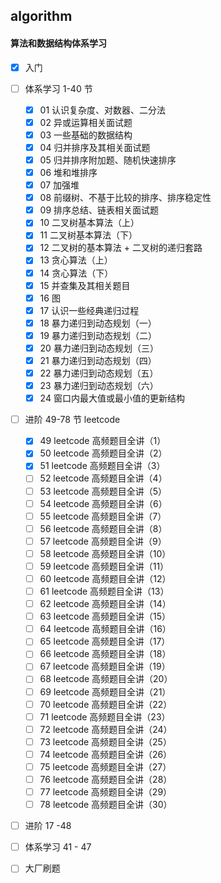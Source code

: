 ## algorithm

#### 算法和数据结构体系学习

+ [x] 入门

+ [ ] 体系学习 1-40 节
    + [x] 01 认识复杂度、对数器、二分法
    + [x] 02 异或运算相关面试题
    + [x] 03 一些基础的数据结构
    + [x] 04 归并排序及其相关面试题
    + [x] 05 归并排序附加题、随机快速排序
    + [x] 06 堆和堆排序
    + [x] 07 加强堆
    + [x] 08 前缀树、不基于比较的排序、排序稳定性
    + [x] 09 排序总结、链表相关面试题
    + [x] 10 二叉树基本算法（上）
    + [x] 11 二叉树基本算法（下）
    + [x] 12 二叉树的基本算法 + 二叉树的递归套路
    + [x] 13 贪心算法（上）
    + [x] 14 贪心算法（下）
    + [x] 15 并查集及其相关题目
    + [x] 16 图
    + [x] 17 认识一些经典递归过程
    + [x] 18 暴力递归到动态规划（一）
    + [x] 19 暴力递归到动态规划（二）
    + [x] 20 暴力递归到动态规划（三）
    + [x] 21 暴力递归到动态规划（四）
    + [x] 22 暴力递归到动态规划（五）
    + [x] 23 暴力递归到动态规划（六）
    + [x] 24 窗口内最大值或最小值的更新结构

+ [ ] 进阶 49-78 节 leetcode
    + [x] 49 leetcode 高频题目全讲（1）
    + [x] 50 leetcode 高频题目全讲（2）
    + [x] 51 leetcode 高频题目全讲（3）
    + [ ] 52 leetcode 高频题目全讲（4）
    + [ ] 53 leetcode 高频题目全讲（5）
    + [ ] 54 leetcode 高频题目全讲（6）
    + [ ] 55 leetcode 高频题目全讲（7）
    + [ ] 56 leetcode 高频题目全讲（8）
    + [ ] 57 leetcode 高频题目全讲（9）
    + [ ] 58 leetcode 高频题目全讲（10）
    + [ ] 59 leetcode 高频题目全讲（11）
    + [ ] 60 leetcode 高频题目全讲（12）
    + [ ] 61 leetcode 高频题目全讲（13）
    + [ ] 62 leetcode 高频题目全讲（14）
    + [ ] 63 leetcode 高频题目全讲（15）
    + [ ] 64 leetcode 高频题目全讲（16）
    + [ ] 65 leetcode 高频题目全讲（17）
    + [ ] 66 leetcode 高频题目全讲（18）
    + [ ] 67 leetcode 高频题目全讲（19）
    + [ ] 68 leetcode 高频题目全讲（20）
    + [ ] 69 leetcode 高频题目全讲（21）
    + [ ] 70 leetcode 高频题目全讲（22）
    + [ ] 71 leetcode 高频题目全讲（23）
    + [ ] 72 leetcode 高频题目全讲（24）
    + [ ] 73 leetcode 高频题目全讲（25）
    + [ ] 74 leetcode 高频题目全讲（26）
    + [ ] 75 leetcode 高频题目全讲（27）
    + [ ] 76 leetcode 高频题目全讲（28）
    + [ ] 77 leetcode 高频题目全讲（29）
    + [ ] 78 leetcode 高频题目全讲（30）

+ [ ] 进阶 17 -48

+ [ ] 体系学习 41 - 47

+ [ ] 大厂刷题
